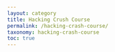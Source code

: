 ```yaml
---
layout: category
title: Hacking Crush Course
permalink: /hacking-crash-course/
taxonomy: hacking-crash-course
toc: true
---
```


